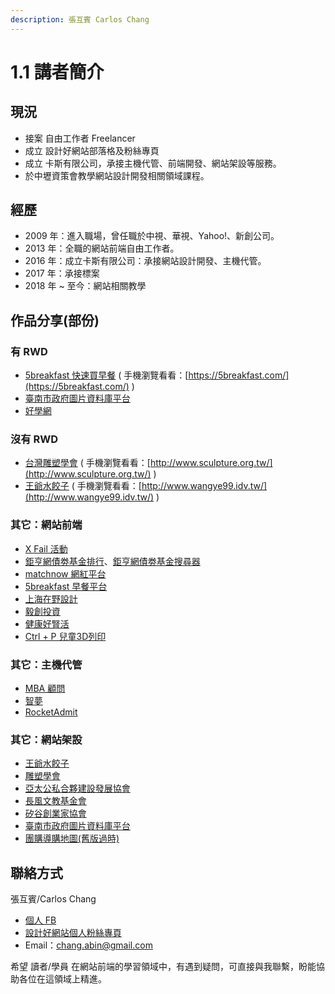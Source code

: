 ```yaml
---
description: 張互賓 Carlos Chang
---
```


# 1.1 講者簡介

## 現況

* 接案 自由工作者 Freelancer
* 成立 設計好網站部落格及粉絲專頁
* 成立 卡斯有限公司，承接主機代管、前端開發、網站架設等服務。
* 於中壢資策會教學網站設計開發相關領域課程。

## 經歷

* 2009 年：進入職場，曾任職於中視、華視、Yahoo!、新創公司。
* 2013 年：全職的網站前端自由工作者。
* 2016 年：成立卡斯有限公司：承接網站設計開發、主機代管。
* 2017 年：承接標案
* 2018 年 ~ 至今：網站相關教學

## 作品分享\(部份\)

### 有 RWD

* [5breakfast 快速買早餐](https://5breakfast.com/) \( 手機瀏覽看看：[https://5breakfast.com/](https://5breakfast.com/) \)
* [臺南市政府圖片資料庫平台](https://p.tainan.gov.tw/)
* [好學網](https://www.sharelearn.com.tw/)

### 沒有 RWD

* [台灣雕塑學會](http://www.sculpture.org.tw/) \( 手機瀏覽看看：[http://www.sculpture.org.tw/](http://www.sculpture.org.tw/) \)
* [王爺水餃子](http://www.wangye99.idv.tw/) \( 手機瀏覽看看：[http://www.wangye99.idv.tw/](http://www.wangye99.idv.tw/) \)

### 其它：網站前端

* [X Fail 活動](http://xfail.tw)
* [鉅亨網債劵基金排行](https://fund.cnyes.com/Fixedincome/index.aspx)、[鉅亨網債劵基金搜尋器](https://fund.cnyes.com/Fixedincome/search.aspx)
* [matchnow 網紅平台](https://matchnow.co)
* [5breakfast 早餐平台](https://5breakfast.com/)
* [上海在野設計](http://www.zaiyedesign.com/)
* [毅創投資](http://enspire.vc/zh/%E9%97%9C%E6%96%BC%E6%88%91%E5%80%91/)
* [健康好腎活](http://www.ckdlife.com.tw/index)
* [Ctrl + P 兒童3D列印](https://ctrl-p.tw/)

### 其它：主機代管

* [MBA 顧問](https://sabinahuang.com)
* [智夢](https://www.akadgroup.com)
* [RocketAdmit](https://rocketadmit.com/)

### 其它：網站架設

* [王爺水餃子](http://www.wangye99.idv.tw)
* [雕塑學會](http://sculpture.org.tw)
* [亞太公私合夥建設發展協會](http://ppp.org.tw)
* [長風文教基金會](http://fairwindsfoundation.org)
* [矽谷創業家協會](https://sveat.org)
* [臺南市政府圖片資料庫平台](https://p.tainan.gov.tw/)
* [團購導購地圖\(舊版過時\)](http://notes.carlos-studio.com/55555map/map.php)

## 聯絡方式

張互賓/Carlos Chang

* [個人 FB](https://www.facebook.com/hubin)
* [設計好網站個人粉絲專頁](https://www.facebook.com/webmix.cc​)
* Email：chang.abin@gmail.com

希望 讀者/學員 在網站前端的學習領域中，有遇到疑問，可直接與我聯繫，盼能協助各位在這領域上精進。

